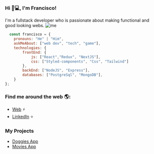 

### Hi 👋💻, I'm Francisco!
I'm a fullstack developer who is passionate about making functional and good looking webs.
![me](https://media-exp2.licdn.com/dms/image/C4D16AQFuouyQ1nUJFQ/profile-displaybackgroundimage-shrink_350_1400/0/1655761434345?e=1661385600&v=beta&t=fVQBBTCFV_Jy02N9rQ_gp-Sxd9KwJJHk2Cz6TsRNPg4)

```js
  const francisco = {
    pronouns: "He" | "Him",
    askMeAbout: ["web dev", "tech", "game"],
    technologies: {
        frontEnd: {
            js: ["React","Redux", "NextJS"],
            css: ["Styled-components", "Css", "Tailwind"]
        },
        backEnd: ["NodeJS", "Express"],
        databases: ["PostgreSql", "MongoDB"],
    }
};
```
### Find me around the web 🌎:
- [Web](https://francisco-gimenez-portfolio.netlify.app/) ⚡
- [LinkedIn](https://www.linkedin.com/in/francisco-gimenez-5419b3218/) ⭐️

### My Projects
- [Doggies App](https://pern-doggies-app.netlify.app/)
- [Movies App](https://infallible-golick-51fe61.netlify.app/)
<!--
**FranGimenez98/FranGimenez98** is a ✨ _special_ ✨ repository because its `README.md` (this file) appears on your GitHub profile.

Here are some ideas to get you started:

- 🔭 I’m currently working on ...
- 🌱 I’m currently learning ...
- 👯 I’m looking to collaborate on ...
- 🤔 I’m looking for help with ...
- 💬 Ask me about ...
- 📫 How to reach me: ...
- 😄 Pronouns: ...
-  Fun fact: ...
-->
